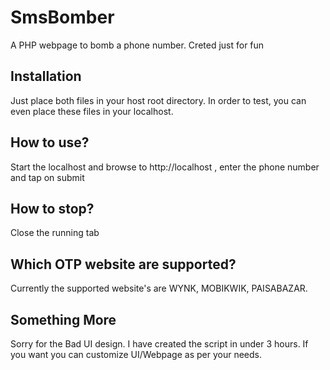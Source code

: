 # SmsBomber
A PHP webpage to bomb a phone number. Creted just for fun

## Installation
Just place both files in your host root directory. In order to test, you can even place these files in your localhost.

## How to use?
Start the localhost and browse to http://localhost , enter the phone number and tap on submit

## How to stop?
Close the running tab

## Which OTP website are supported?
Currently the supported website's are WYNK, MOBIKWIK, PAISABAZAR.

## Something More
Sorry for the Bad UI design.
I have created the script in under 3 hours.
If you want you can customize UI/Webpage as per your needs.
